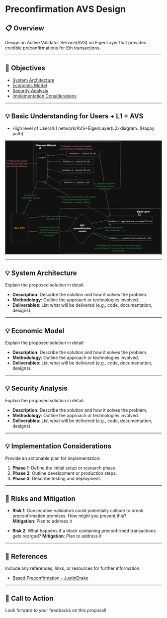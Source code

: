 # Preconfirmation AVS Design

## 📋 Overview
Design an Active Validator Service(AVS) on EigenLayer that provides credible preconfirmations for Eth transactions.

---

## 🎯 Objectives
- [System Architecture](#-system-architecture)
- [Economic Model](#-economic-model)
- [Security Analysis](#-security-analysis)
- [Implementation Considerations](#-implementation-considerations)

---

## 💡 Basic Understanding for Users + L1 + AVS

- High level of Users/L1 network/AVS+EigenLayer(L2) diagram. (Happy path)

![Diagram](references/user_l1_avs.png "User L1 AVS relationship")

---

## 💡 System Architecture
Explain the proposed solution in detail:
- **Description**: Describe the solution and how it solves the problem.
- **Methodology**: Outline the approach or technologies involved.
- **Deliverables**: List what will be delivered (e.g., code, documentation, designs).

---

## 💡 Economic Model
Explain the proposed solution in detail:
- **Description**: Describe the solution and how it solves the problem.
- **Methodology**: Outline the approach or technologies involved.
- **Deliverables**: List what will be delivered (e.g., code, documentation, designs).

---

## 💡 Security Analysis
Explain the proposed solution in detail:
- **Description**: Describe the solution and how it solves the problem.
- **Methodology**: Outline the approach or technologies involved.
- **Deliverables**: List what will be delivered (e.g., code, documentation, designs).

---

## 💡 Implementation Considerations
Provide an actionable plan for implementation:
1. **Phase 1**: Define the initial setup or research phase.
2. **Phase 2**: Outline development or production steps.
3. **Phase 3**: Describe testing and deployment.

---

## 📌 Risks and Mitigation
- **Risk 1**: Consecutive validators could potentially collude to break preconfirmation promises. How
might you prevent this?  
  **Mitigation**: Plan to address it

- **Risk 2**: What happens if a block containing preconfirmed transactions gets reorged?
  **Mitigation**: Plan to address it

---

## 🔗 References
Include any references, links, or resources for further information:
- [Based Preconfirmation - JustinDrake](https://ethresear.ch/t/based-preconfirmations/17353/1)

---

## 🚀 Call to Action
Look forward to your feedbacks on this proposal!
